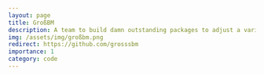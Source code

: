 ```yaml
---
layout: page
title: GroßBM
description: A team to build damn outstanding packages to adjust a variety of stochastic blockmodels
img: /assets/img/großbm.png
redirect: https://github.com/grosssbm
importance: 1
category: code
---
```


